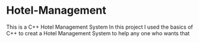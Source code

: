 # Hotel-Management
This is a C++ Hotel Management System 
In this project I used the basics of C++ to creat a Hotel Management System to help any one who wants that 
